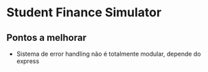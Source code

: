 # Student Finance Simulator

## Pontos a melhorar
- Sistema de error handling não é totalmente modular, depende do express